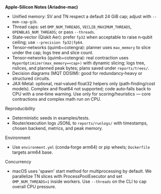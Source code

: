 **Apple‑Silicon Notes (Ariadne‑mac)**

- Unified memory: SV and TN respect a default 24 GiB cap; adjust with `--mem-cap-gib`.
- Thread caps: set `OMP_NUM_THREADS`, `VECLIB_MAXIMUM_THREADS`, `OPENBLAS_NUM_THREADS`; or pass `--threads`.
- State‑vector (Qiskit Aer): prefer `fp32` when acceptable to raise n‑qubit ceiling; use `--precision fp32|fp64`.
- Tensor‑networks (quimb+cotengra): planner uses `max_memory` to slice under the cap; logs tree and slice count.
- Tensor‑networks (quimb+cotengra): real contraction uses `HyperOptimizer(max_memory=<cap>)` with dynamic slicing; logs tree, nslices, and planned peak bytes; plans saved under `reports/trees/`.
- Decision diagrams (MQT DDSIM): good for redundancy‑heavy or structured circuits.
- JAX‑Metal: optional, real‑valued float32 helpers only (path‑finding/cost models). Complex and float64 not supported; code auto‑falls back to CPU with a one‑time warning.
  Use only for scoring/heuristics — core contractions and complex math run on CPU.

Reproducibility
- Deterministic seeds in examples/tests.
- Router/execution logs JSONL to `reports/runlogs/` with timestamps, chosen backend, metrics, and peak memory.

Environment
- Use `environment.yml` (conda‑forge arm64) or pip wheels; `Dockerfile` targets arm64 base.
 
Concurrency
- macOS uses 'spawn' start method for multiprocessing by default. We parallelize TN slices with ProcessPoolExecutor and set `OMP_NUM_THREADS=1` inside workers. Use `--threads` on the CLI to cap overall CPU pressure.
